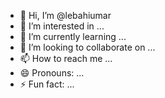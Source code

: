 - 👋 Hi, I’m @lebahiumar
- 👀 I’m interested in ...
- 🌱 I’m currently learning ...
- 💞️ I’m looking to collaborate on ...
- 📫 How to reach me ...
- 😄 Pronouns: ...
- ⚡ Fun fact: ...

<!---
lebahiumar/lebahiumar is a ✨ special ✨ repository because its `README.md` (this file) appears on your GitHub profile.
You can click the Preview link to take a look at your changes.
--->

